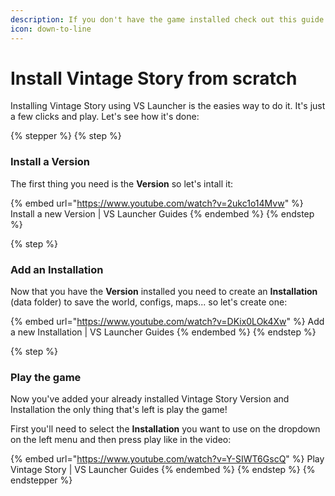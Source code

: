 ```yaml
---
description: If you don't have the game installed check out this guide.
icon: down-to-line
---
```


# Install Vintage Story from scratch

Installing Vintage Story using VS Launcher is the easies way to do it. It's just a few clicks and play. Let's see how it's done:

{% stepper %}
{% step %}
### Install a Version

The first thing you need is the **Version** so let's intall it:

{% embed url="https://www.youtube.com/watch?v=2ukc1o14Mvw" %}
Install a new Version | VS Launcher Guides
{% endembed %}
{% endstep %}

{% step %}
### Add an Installation

Now that you have the **Version** installed you need to create an **Installation** (data folder) to save the world, configs, maps... so let's create one:

{% embed url="https://www.youtube.com/watch?v=DKix0LOk4Xw" %}
Add a new Installation | VS Launcher Guides
{% endembed %}
{% endstep %}

{% step %}
### Play the game

Now you've added your already installed Vintage Story Version and Installation the only thing that's left is play the game!

First you'll need to select the **Installation** you want to use on the dropdown on the left menu and then press play like in the video:

{% embed url="https://www.youtube.com/watch?v=Y-SIWT6GscQ" %}
Play Vintage Story | VS Launcher Guides
{% endembed %}
{% endstep %}
{% endstepper %}

